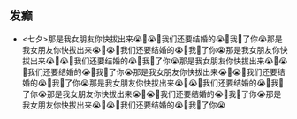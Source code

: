 ## 发癫

- <七夕>那是我女朋友你快拔出来😭👊😭👊我们还要结婚的😭👊我🦈了你😭那是我女朋友你快拔出来😭👊😭👊我们还要结婚的😭👊我🦈了你😭那是我女朋友你快拔出来😭👊😭👊我们还要结婚的😭👊我🦈了你😭那是我女朋友你快拔出来😭👊😭👊我们还要结婚的😭👊我🦈了你😭那是我女朋友你快拔出来😭👊😭👊我们还要结婚的😭👊我🦈了你😭那是我女朋友你快拔出来😭👊😭👊我们还要结婚的😭👊我🦈了你😭那是我女朋友你快拔出来😭👊😭👊我们还要结婚的😭👊我🦈了你😭那是我女朋友你快拔出来😭👊😭👊我们还要结婚的😭👊我🦈了你😭
